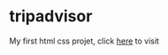 # tripadvisor
 My first html css projet, click [here](https://yiyi41.github.io/tripadvisor/) to visit
